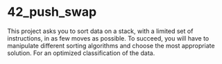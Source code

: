 # 42_push_swap

This project asks you to sort data on a stack, with a limited set of instructions, in as few moves as possible.
To succeed, you will have to manipulate different sorting algorithms and choose the most appropriate solution.
For an optimized classification of the data.
